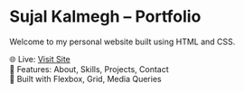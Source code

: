 # Sujal Kalmegh – Portfolio

Welcome to my personal website built using HTML and CSS.

🌐 Live: [Visit Site](https://sujal-kalmegh.github.io/Portfolio/)  
📁 Features: About, Skills, Projects, Contact  
🎨 Built with Flexbox, Grid, Media Queries
